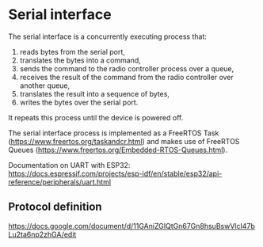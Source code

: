 # Serial interface

The serial interface is a concurrently executing process that:

1. reads bytes from the serial port,
2. translates the bytes into a command,
3. sends the command to the radio controller process over a queue,
4. receives the result of the command from the radio controller over another queue,
5. translates the result into a sequence of bytes,
6. writes the bytes over the serial port.

It repeats this process until the device is powered off.

The serial interface process is implemented as a FreeRTOS Task
(https://www.freertos.org/taskandcr.html)
and makes use of FreeRTOS Queues
(https://www.freertos.org/Embedded-RTOS-Queues.html).

Documentation on UART with ESP32:
https://docs.espressif.com/projects/esp-idf/en/stable/esp32/api-reference/peripherals/uart.html

## Protocol definition

https://docs.google.com/document/d/11GAniZGIQtGn67Gn8hsuBswVlcI47bLu2ta6np2zhGA/edit
